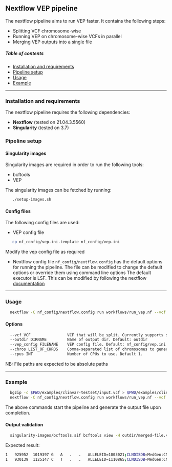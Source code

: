 ## Nextflow VEP pipeline
The nextflow pipeline aims to run VEP faster. It contains the following steps:
 * Splitting VCF chromosome-wise
 * Running VEP on chromosome-wise VCFs in parallel
 * Merging VEP outputs into a single file


##### Table of contents
* [Installation and requirements](#install)
* [Pipeline setup](#setup)
* [Usage](#usage)
* [Example](#example)

---
<a name="install"></a>
### Installation and requirements
The nextflow pipeline requires the following dependencies:
  * **Nextflow** (tested on 21.04.3.5560)
  * **Singularity** (tested on 3.7)

<a name="setup"></a>
### Pipeline setup

#### Singularity images
Singularity images are required in order to run the following tools:
  * bcftools
  * VEP

The singularity images can be fetched by running:
```bash
   ./setup-images.sh
```

#### Config files
The following config files are used:
  * VEP config file 
  ```bash
     cp nf_config/vep.ini.template nf_config/vep.ini
  ```
  Modify the vep config file as required

  * Nextflow config file
  `nf_config/nextflow.config` has the default options for running the pipeline. The file can be modified to change the default options or override them using command line options
  The default executor is LSF. This can be modified by following the nextflow [documentation](https://www.nextflow.io/docs/latest/executor.html)

---
<a name="usage"></a>
### Usage
```bash
  nextflow -C nf_config/nextflow.config run workflows/run_vep.nf --vcf <path-to-vcf> --chros 1,2 
```

#### Options
```bash
  --vcf VCF                VCF that will be split. Currently supports sorted and bgzipped file
  --outdir DIRNAME         Name of output dir. Default: outdir
  --vep_config FILENAME    VEP config file. Default: nf_config/vep.ini
  --chros LIST_OF_CHROS    Comma-separated list of chromosomes to generate. i.e. 1,2,..., Default: 1,2,...X,Y,MT
  --cpus INT               Number of CPUs to use. Default 1.
```
NB: File paths are expected to be absolute paths 

---
<a name="example"></a>
### Example
```bash
  bgzip -c $PWD/examples/clinvar-testset/input.vcf > $PWD/examples/clinvar-testset/input.vcf.gz
  nextflow -C nf_config/nextflow.config run workflows/run_vep.nf --vcf $PWD/examples/clinvar-testset/input.vcf.gz
 ```
The above commands start the pipeline and generate the output file upon completion.
#### Output validation
```bash
  singularity-images/bcftools.sif bcftools view -H outdir/merged-file.vcf.gz -r 1
```
Expected result:
```bash
1	925952	1019397	G	A	.	.	ALLELEID=1003021;CLNDISDB=MedGen:CN517202;CLNDN=not_provided;CLNHGVS=NC_000001.11:g.925952G>A;CLNREVSTAT=criteria_provided,_single_submitter;CLNSIG=Uncertain_significance;CLNVC=single_nucleotide_variant;CLNVCSO=SO:0001483;GENEINFO=SAMD11:148398;MC=SO:0001583|missense_variant;ORIGIN=1;CSQ=A|upstream_gene_variant|MODIFIER|SAMD11|ENSG00000187634|Transcript|ENST00000341065|protein_coding|||||||||||4360|1|cds_start_NF|HGNC|HGNC:28706,A|missense_variant|MODERATE|SAMD11|ENSG00000187634|Transcript|ENST00000342066|protein_coding|2/14||||101|11|4|G/E|gGg/gAg|||1||HGNC|HGNC:28706,A|missense_variant|MODERATE|SAMD11|ENSG00000187634|Transcript|ENST00000437963|protein_coding|2/5||||71|11|4|G/E|gGg/gAg|||1|cds_end_NF|HGNC|HGNC:28706,A|upstream_gene_variant|MODIFIER|LINC02593|ENSG00000223764|Transcript|ENST00000609207|retained_intron|||||||||||4936|-1||HGNC|HGNC:53933,A|missense_variant|MODERATE|SAMD11|ENSG00000187634|Transcript|ENST00000616016|protein_coding|2/14||||1057|548|183|G/E|gGg/gAg|||1||HGNC|HGNC:28706,A|missense_variant|MODERATE|SAMD11|ENSG00000187634|Transcript|ENST00000616125|protein_coding|1/11||||11|11|4|G/E|gGg/gAg|||1|cds_start_NF|HGNC|HGNC:28706,A|missense_variant|MODERATE|SAMD11|ENSG00000187634|Transcript|ENST00000617307|protein_coding|1/13||||11|11|4|G/E|gGg/gAg|||1|cds_start_NF|HGNC|HGNC:28706,A|missense_variant|MODERATE|SAMD11|ENSG00000187634|Transcript|ENST00000618181|protein_coding|1/10||||11|11|4|G/E|gGg/gAg|||1|cds_start_NF|HGNC|HGNC:28706,A|missense_variant|MODERATE|SAMD11|ENSG00000187634|Transcript|ENST00000618323|protein_coding|2/14||||1057|548|183|G/E|gGg/gAg|||1||HGNC|HGNC:28706,A|missense_variant|MODERATE|SAMD11|ENSG00000187634|Transcript|ENST00000618779|protein_coding|1/12||||11|11|4|G/E|gGg/gAg|||1|cds_start_NF|HGNC|HGNC:28706,A|missense_variant|MODERATE|SAMD11|ENSG00000187634|Transcript|ENST00000622503|protein_coding|1/13||||11|11|4|G/E|gGg/gAg|||1|cds_start_NF|HGNC|HGNC:28706
1	930139	1125147	C	T	.	.	ALLELEID=1110865;CLNDISDB=MedGen:CN517202;CLNDN=not_provided;CLNHGVS=NC_000001.11:g.930139C>T;CLNREVSTAT=criteria_provided,_single_submitter;CLNSIG=Likely_benign;CLNVC=single_nucleotide_variant;CLNVCSO=SO:0001483;GENEINFO=SAMD11:148398;MC=SO:0001627|intron_variant;ORIGIN=1;CSQ=T|upstream_gene_variant|MODIFIER|SAMD11|ENSG00000187634|Transcript|ENST00000341065|protein_coding|||||||||||173|1|cds_start_NF|HGNC|HGNC:28706,T|intron_variant|MODIFIER|SAMD11|ENSG00000187634|Transcript|ENST00000342066|protein_coding||2/13||||||||||1||HGNC|HGNC:28706,T|intron_variant|MODIFIER|SAMD11|ENSG00000187634|Transcript|ENST00000437963|protein_coding||2/4||||||||||1|cds_end_NF|HGNC|HGNC:28706,T|intron_variant|MODIFIER|SAMD11|ENSG00000187634|Transcript|ENST00000616016|protein_coding||2/13||||||||||1||HGNC|HGNC:28706,T|intron_variant|MODIFIER|SAMD11|ENSG00000187634|Transcript|ENST00000616125|protein_coding||1/10||||||||||1|cds_start_NF|HGNC|HGNC:28706,T|intron_variant|MODIFIER|SAMD11|ENSG00000187634|Transcript|ENST00000617307|protein_coding||1/12||||||||||1|cds_start_NF|HGNC|HGNC:28706,T|intron_variant|MODIFIER|SAMD11|ENSG00000187634|Transcript|ENST00000618181|protein_coding||1/9||||||||||1|cds_start_NF|HGNC|HGNC:28706,T|intron_variant|MODIFIER|SAMD11|ENSG00000187634|Transcript|ENST00000618323|protein_coding||2/13||||||||||1||HGNC|HGNC:28706,T|intron_variant|MODIFIER|SAMD11|ENSG00000187634|Transcript|ENST00000618779|protein_coding||1/11||||||||||1|cds_start_NF|HGNC|HGNC:28706,T|intron_variant|MODIFIER|SAMD11|ENSG00000187634|Transcript|ENST00000622503|protein_coding||1/12||||||||||1|cds_start_NF|HGNC|HGNC:28706
```
